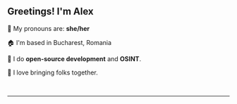## Greetings! I'm Alex

💚 My pronouns are: **she/her**

🏠 I'm based in Bucharest, Romania

🌱 I do **open-source development** and **OSINT**. 

🥰 I love bringing folks together. 

<br />

---


